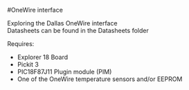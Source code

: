 #OneWire interface

Exploring the Dallas OneWire interface  
Datasheets can be found in the Datasheets folder  

Requires:  
* Explorer 18 Board
* Pickit 3
* PIC18F87J11 Plugin module (PIM)
* One of the OneWire temperature sensors and/or EEPROM  
